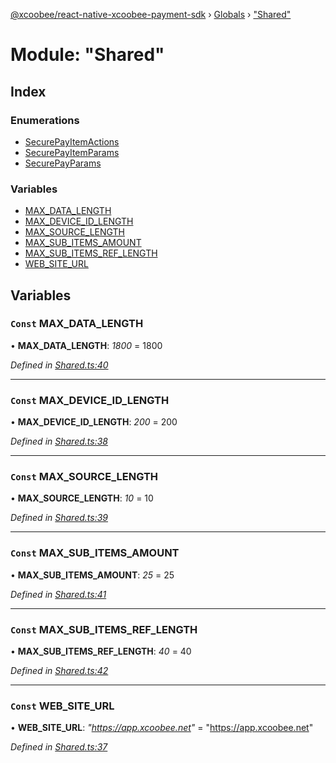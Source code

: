 [@xcoobee/react-native-xcoobee-payment-sdk](../README.md) › [Globals](../globals.md) › ["Shared"](_shared_.md)

# Module: "Shared"

## Index

### Enumerations

* [SecurePayItemActions](../enums/_shared_.securepayitemactions.md)
* [SecurePayItemParams](../enums/_shared_.securepayitemparams.md)
* [SecurePayParams](../enums/_shared_.securepayparams.md)

### Variables

* [MAX_DATA_LENGTH](_shared_.md#const-max_data_length)
* [MAX_DEVICE_ID_LENGTH](_shared_.md#const-max_device_id_length)
* [MAX_SOURCE_LENGTH](_shared_.md#const-max_source_length)
* [MAX_SUB_ITEMS_AMOUNT](_shared_.md#const-max_sub_items_amount)
* [MAX_SUB_ITEMS_REF_LENGTH](_shared_.md#const-max_sub_items_ref_length)
* [WEB_SITE_URL](_shared_.md#const-web_site_url)

## Variables

### `Const` MAX_DATA_LENGTH

• **MAX_DATA_LENGTH**: *1800* = 1800

*Defined in [Shared.ts:40](https://github.com/XcooBee/payment-sdk-react-native/blob/212c279/src/Shared.ts#L40)*

___

### `Const` MAX_DEVICE_ID_LENGTH

• **MAX_DEVICE_ID_LENGTH**: *200* = 200

*Defined in [Shared.ts:38](https://github.com/XcooBee/payment-sdk-react-native/blob/212c279/src/Shared.ts#L38)*

___

### `Const` MAX_SOURCE_LENGTH

• **MAX_SOURCE_LENGTH**: *10* = 10

*Defined in [Shared.ts:39](https://github.com/XcooBee/payment-sdk-react-native/blob/212c279/src/Shared.ts#L39)*

___

### `Const` MAX_SUB_ITEMS_AMOUNT

• **MAX_SUB_ITEMS_AMOUNT**: *25* = 25

*Defined in [Shared.ts:41](https://github.com/XcooBee/payment-sdk-react-native/blob/212c279/src/Shared.ts#L41)*

___

### `Const` MAX_SUB_ITEMS_REF_LENGTH

• **MAX_SUB_ITEMS_REF_LENGTH**: *40* = 40

*Defined in [Shared.ts:42](https://github.com/XcooBee/payment-sdk-react-native/blob/212c279/src/Shared.ts#L42)*

___

### `Const` WEB_SITE_URL

• **WEB_SITE_URL**: *"https://app.xcoobee.net"* = "https://app.xcoobee.net"

*Defined in [Shared.ts:37](https://github.com/XcooBee/payment-sdk-react-native/blob/212c279/src/Shared.ts#L37)*
